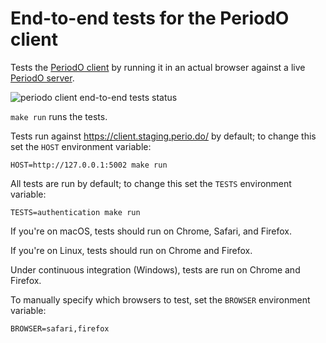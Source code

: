 # End-to-end tests for the PeriodO client

Tests the [PeriodO client](https://github.com/periodo/periodo-client) by running it in an actual browser against a live [PeriodO server](https://github.com/periodo/periodo-server).

![periodo client end-to-end tests status](https://github.com/periodo/periodo-tests/actions/workflows/run-tests.yml/badge.svg)

`make run` runs the tests.

Tests run against https://client.staging.perio.do/ by default; to change this set the `HOST` environment variable:
```
HOST=http://127.0.0.1:5002 make run
```

All tests are run by default; to change this set the `TESTS` environment variable:
```
TESTS=authentication make run
```

If you're on macOS, tests should run on Chrome, Safari, and Firefox.

If you're on Linux, tests should run on Chrome and Firefox.

Under continuous integration (Windows), tests are run on Chrome and Firefox.

To manually specify which browsers to test, set the `BROWSER` environment variable:
```
BROWSER=safari,firefox
```

